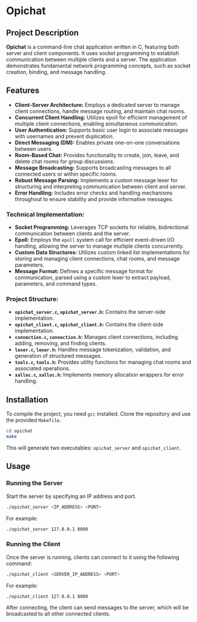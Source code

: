 
# Opichat

## Project Description
**Opichat** is a command-line chat application written in C, featuring both server and client components. It uses socket programming to establish communication between multiple clients and a server. The application demonstrates fundamental network programming concepts, such as socket creation, binding, and message handling.

## Features
- **Client-Server Architecture:** Employs a dedicated server to manage client connections, handle message routing, and maintain chat rooms.
- **Concurrent Client Handling:** Utilizes epoll for efficient management of multiple client connections, enabling simultaneous communication.
- **User Authentication:**  Supports basic user login to associate messages with usernames and prevent duplication.
- **Direct Messaging (DM):** Enables private one-on-one conversations between users.
- **Room-Based Chat:**  Provides functionality to create, join, leave, and delete chat rooms for group discussions. 
- **Message Broadcasting:** Supports broadcasting messages to all connected users or within specific rooms.
- **Robust Message Parsing:**  Implements a custom message lexer for structuring and interpreting communication between client and server.
- **Error Handling:** Includes error checks and handling mechanisms throughout to ensure stability and provide informative messages.

### Technical Implementation:

- **Socket Programming:** Leverages TCP sockets for reliable, bidirectional communication between clients and the server.
- **Epoll:** Employs the `epoll` system call for efficient event-driven I/O handling, allowing the server to manage multiple clients concurrently.
- **Custom Data Structures:**  Utilizes custom linked list implementations for storing and managing client connections, chat rooms, and message parameters. 
- **Message Format:** Defines a specific message format for communication, parsed using a custom lexer to extract payload, parameters, and command types. 

### Project Structure:

- **`opichat_server.c`, `opichat_server.h`:** Contains the server-side implementation.
- **`opichat_client.c`, `opichat_client.h`:** Contains the client-side implementation.
- **`connection.c`, `connection.h`:**  Manages client connections, including adding, removing, and finding clients.
- **`lexer.c`, `lexer.h`:**  Handles message tokenization, validation, and generation of structured messages.
- **`tools.c`, `tools.h`:** Provides utility functions for managing chat rooms and associated operations.
- **`xalloc.c`, `xalloc.h`:**  Implements memory allocation wrappers for error handling.

## Installation
To compile the project, you need `gcc` installed. Clone the repository and use the provided `Makefile`.

```bash
cd opichat
make
```

This will generate two executables: `opichat_server` and `opichat_client`.

## Usage

### Running the Server
Start the server by specifying an IP address and port.

```bash
./opichat_server <IP_ADDRESS> <PORT>
```

For example:

```bash
./opichat_server 127.0.0.1 8080
```

### Running the Client
Once the server is running, clients can connect to it using the following command:

```bash
./opichat_client <SERVER_IP_ADDRESS> <PORT>
```

For example:

```bash
./opichat_client 127.0.0.1 8080
```

After connecting, the client can send messages to the server, which will be broadcasted to all other connected clients.
